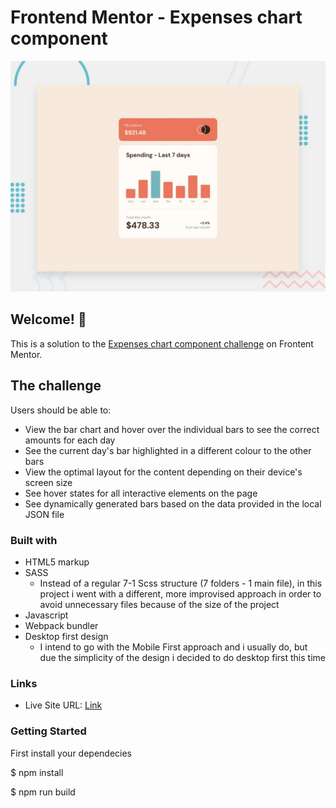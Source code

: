 # Frontend Mentor - Expenses chart component

![Design preview for the Expenses chart component coding challenge](./design/desktop-preview.jpg)

## Welcome! 👋

This is a solution to the <a href="https://www.frontendmentor.io/challenges/expenses-chart-component-e7yJBUdjwt">Expenses chart component challenge</a> on Frontent Mentor.

## The challenge

Users should be able to:

- View the bar chart and hover over the individual bars to see the correct amounts for each day
- See the current day's bar highlighted in a different colour to the other bars
- View the optimal layout for the content depending on their device's screen size
- See hover states for all interactive elements on the page
- See dynamically generated bars based on the data provided in the local JSON file

### Built with

- HTML5 markup
- SASS
  - Instead of a regular 7-1 Scss structure (7 folders - 1 main file), in this project i went with a different, more improvised approach in order to avoid unnecessary files because of the size of the project
- Javascript
- Webpack bundler
- Desktop first design
  - I intend to go with the Mobile First approach and i usually do, but due the simplicity of the design i decided to do desktop first this time

### Links

- Live Site URL: [Link](https://glumacstefan-expenses-chart.netlify.app/)

### Getting Started

First install your dependecies

\$ npm install

\$ npm run build
